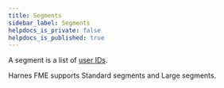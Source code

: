 ```yaml
---
title: Segments
sidebar_label: Segments
helpdocs_is_private: false
helpdocs_is_published: true
---
```


A segment is a list of [user IDs](./user-ids.md).

Harnes FME supports Standard segments and Large segments.